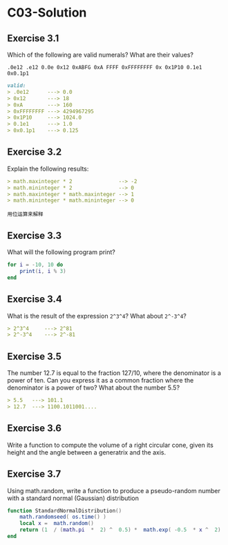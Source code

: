 # C03-Solution #

## Exercise 3.1 ##

Which of the following are valid numerals? What are their values?

``.0e12 .e12 0.0e 0x12 0xABFG 0xA FFFF 0xFFFFFFFF 0x 0x1P10 0.1e1 0x0.1p1``

```markdown
valid:
> .0e12      ---> 0.0
> 0x12       ---> 18
> 0xA        ---> 160
> 0xFFFFFFFF ---> 4294967295
> 0x1P10     ---> 1024.0
> 0.1e1      ---> 1.0
> 0x0.1p1    ---> 0.125
```

## Exercise 3.2 ##

Explain the following results:

```markdown
> math.maxinteger * 2 				--> -2
> math.mininteger * 2 				--> 0
> math.maxinteger * math.maxinteger --> 1
> math.mininteger * math.mininteger --> 0
```

``用位运算来解释``

## Exercise 3.3 ##

What will the following program print?

```lua
for i = -10, 10 do
	print(i, i % 3)
end
```

## Exercise 3.4 ##

What is the result of the expression ``2^3^4``? What about ``2^-3^4``?

```markdown
> 2^3^4 	---> 2^81
> 2^-3^4 	---> 2^-81
```

## Exercise 3.5 ##

The number 12.7 is equal to the fraction 127/10, where the denominator is a power of ten. Can you express it as a common fraction where the denominator is a power of two? What about the number 5.5?

```markdown
> 5.5 	---> 101.1
> 12.7 	---> 1100.1011001....
```

## Exercise 3.6 ##

Write a function to compute the volume of a right circular cone, given its height and the angle between a generatrix and the axis.

## Exercise 3.7 ##

Using math.random, write a function to produce a pseudo-random number with a standard normal (Gaussian) distribution

```lua
function StandardNormalDistribution()
	math.randomseed( os.time() )
	local x =  math.random()
	return (1  / (math.pi  *  2) ^  0.5) *  math.exp( -0.5  * x ^  2)
end
```
